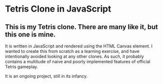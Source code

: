Tetris Clone in JavaScript
==========================

## This is my Tetris clone. There are many like it, but this one is mine.

It is written in JavaScript and rendered using the HTML Canvas element. I wanted to create this from scratch as a learning exercise, and have intentionally avoided looking at any other clones. As such, it probably contains a multitude of naive and poorly implemented features of official Tetris gameplay.

It is an ongoing project, still in its infancy.